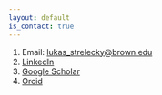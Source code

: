```yaml
---
layout: default
is_contact: true
---
```


1. Email: [lukas_strelecky@brown.edu](mailto:lukas_strelecky@brown.edum)
2. [LinkedIn](https://www.linkedin.com/in/lukas-strelecky/)
3. [Google Scholar](https://scholar.google.com/citations?user=y-22aDcAAAAJ&hl=en)
4. [Orcid](ttps://orcid.org/0009-0006-7089-4507)

